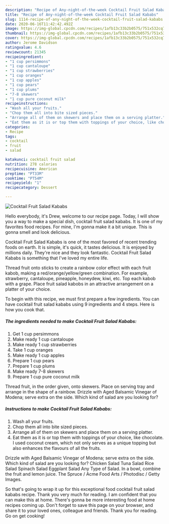 ```yaml
---
description: "Recipe of Any-night-of-the-week Cocktail Fruit Salad Kababs"
title: "Recipe of Any-night-of-the-week Cocktail Fruit Salad Kababs"
slug: 1114-recipe-of-any-night-of-the-week-cocktail-fruit-salad-kababs
date: 2020-06-16T11:42:42.492Z
image: https://img-global.cpcdn.com/recipes/1afb13c33b2b0575/751x532cq70/cocktail-fruit-salad-kababs-recipe-main-photo.jpg
thumbnail: https://img-global.cpcdn.com/recipes/1afb13c33b2b0575/751x532cq70/cocktail-fruit-salad-kababs-recipe-main-photo.jpg
cover: https://img-global.cpcdn.com/recipes/1afb13c33b2b0575/751x532cq70/cocktail-fruit-salad-kababs-recipe-main-photo.jpg
author: Jerome Davidson
ratingvalue: 4.6
reviewcount: 21345
recipeingredient:
- "1 cup persimmons"
- "1 cup cantaloupe"
- "1 cup strawberries"
- "1 cup oranges"
- "1 cup apples"
- "1 cup pears"
- "1 cup plums"
- "7-8 skewers"
- "1 cup pure coconut milk"
recipeinstructions:
- "Wash all your fruits."
- "Chop them all into bite sized pieces."
- "Arrange all of them on skewers and place them on a serving platter."
- "Eat them as it is or top them with toppings of your choice, like chocolate. I used coconut cream, which not only serves as a unique topping but also enhances the flavours of all the fruits."
categories:
- Recipe
tags:
- cocktail
- fruit
- salad

katakunci: cocktail fruit salad 
nutrition: 278 calories
recipecuisine: American
preptime: "PT33M"
cooktime: "PT54M"
recipeyield: "1"
recipecategory: Dessert

---
```



![Cocktail Fruit Salad Kababs](https://img-global.cpcdn.com/recipes/1afb13c33b2b0575/751x532cq70/cocktail-fruit-salad-kababs-recipe-main-photo.jpg)

Hello everybody, it's Drew, welcome to our recipe page. Today, I will show you a way to make a special dish, cocktail fruit salad kababs. It is one of my favorites food recipes. For mine, I'm gonna make it a bit unique. This is gonna smell and look delicious.

Cocktail Fruit Salad Kababs is one of the most favored of recent trending foods on earth. It is simple, it's quick, it tastes delicious. It is enjoyed by millions daily. They're nice and they look fantastic. Cocktail Fruit Salad Kababs is something that I've loved my entire life.

Thread fruit onto sticks to create a rainbow color effect with each fruit kabob, making a red/orange/yellow/green combination. For example, strawberry, cantaloupe, pineapple, honeydew, kiwi, etc. Top each kabob with a grape. Place fruit salad kabobs in an attractive arrangement on a platter of your choice.


To begin with this recipe, we must first prepare a few ingredients. You can have cocktail fruit salad kababs using 9 ingredients and 4 steps. Here is how you cook that.

<!--inarticleads1-->

##### The ingredients needed to make Cocktail Fruit Salad Kababs:

1. Get 1 cup persimmons
1. Make ready 1 cup cantaloupe
1. Make ready 1 cup strawberries
1. Take 1 cup oranges
1. Make ready 1 cup apples
1. Prepare 1 cup pears
1. Prepare 1 cup plums
1. Make ready 7-8 skewers
1. Prepare 1 cup pure coconut milk


Thread fruit, in the order given, onto skewers. Place on serving tray and arrange in the shape of a rainbow. Drizzle with Aged Balsamic Vinegar of Modena; serve extra on the side. Which kind of salad are you looking for? 

<!--inarticleads2-->

##### Instructions to make Cocktail Fruit Salad Kababs:

1. Wash all your fruits.
1. Chop them all into bite sized pieces.
1. Arrange all of them on skewers and place them on a serving platter.
1. Eat them as it is or top them with toppings of your choice, like chocolate. I used coconut cream, which not only serves as a unique topping but also enhances the flavours of all the fruits.


Drizzle with Aged Balsamic Vinegar of Modena; serve extra on the side. Which kind of salad are you looking for? Chicken Salad Tuna Salad Rice Salad Spinach Salad Eggplant Salad Any Type of Salad. In a bowl, combine the fruit and lemon juice. The Spruce / Acme Food Arts / Photodisc / Getty Images. 

So that's going to wrap it up for this exceptional food cocktail fruit salad kababs recipe. Thank you very much for reading. I am confident that you can make this at home. There's gonna be more interesting food at home recipes coming up. Don't forget to save this page on your browser, and share it to your loved ones, colleague and friends. Thank you for reading. Go on get cooking!
